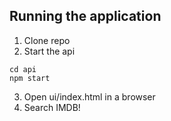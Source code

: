 ## Running the application

1. Clone repo
2. Start the api

```
cd api
npm start
```

3. Open ui/index.html in a browser
4. Search IMDB!
